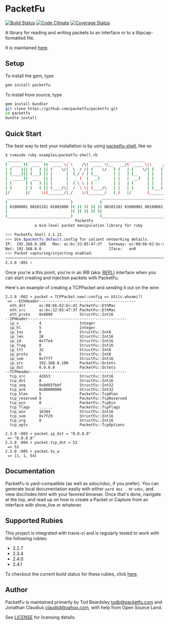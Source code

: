 # PacketFu

[![Build Status](https://secure.travis-ci.org/packetfu/packetfu.png)](http://travis-ci.org/packetfu/packetfu)
[![Code Climate](https://codeclimate.com/github/packetfu/packetfu.png)](https://codeclimate.com/github/packetfu/packetfu)
[![Coverage Status](https://coveralls.io/repos/github/packetfu/packetfu/badge.svg?branch=master)](https://coveralls.io/github/packetfu/packetfu?branch=master)

A library for reading and writing packets to an interface or to a
libpcap-formatted file.

It is maintained [here](https://github.com/packetfu/packetfu).

## Setup

To install the gem, type

```bash
gem install packetfu
```

To install from source, type

```bash
gem install bundler
git clone https://github.com/packetfu/packetfu.git
cd packetfu
bundle install
```

## Quick Start

The best way to test your installation is by using [packetfu-shell](https://github.com/packetfu/packetfu/blob/master/examples/packetfu-shell.rb), like so

```bash
$ rvmsudo ruby examples/packetfu-shell.rb
 _______  _______  _______  _        _______ _________ _______
(  ____ )(  ___  )(  ____ \| \    /\(  ____ \\__   __/(  ____ \|\     /|
| (    )|| (   ) || (    \/|  \  / /| (    \/   ) (   | (    \/| )   ( |
| (____)|| (___) || |      |  (_/ / | (__       | |   | (__    | |   | |
|  _____)|  ___  || |      |   _ (  |  __)      | |   |  __)   | |   | |
| (      | (   ) || |      |  ( \ \ | (         | |   | (      | |   | |
| )      | )   ( || (____/\|  /  \ \| (____/\   | |   | )      | (___) |
|/       |/     \|(_______/|_/    \/(_______/   )_(   |/       (_______)
 ____________________________              ____________________________
(                            )            (                            )
| 01000001 00101101 01001000 )( )( )( )( )( 00101101 01000001 00100001 |
|                            )( )( )( )( )(                            |
(____________________________)            (____________________________)
                               PacketFu
             a mid-level packet manipulation library for ruby

>>> PacketFu Shell 1.1.12.
>>> Use $packetfu_default.config for salient networking details.
IP:  192.168.0.100   Mac: ac:bc:32:85:47:3f   Gateway: ec:08:6b:62:bc:d2
Net: 192.168.0.0                              Iface:   en0
>>> Packet capturing/injecting enabled.
<><><><><><><><><><><><><><><><><><><><><><><><><><><><><><><><><><><><>
2.3.0 :001 >
```

Once you're a this point, you're in an IRB (aka: [REPL](https://en.wikipedia.org/wiki/Read%E2%80%93eval%E2%80%93print_loop)) interface when you can start creating and injection packets with PacketFu.

Here's an example of creating a TCPPacket and sending it out on the wire:

```
2.3.0 :002 > packet = TCPPacket.new(:config => Utils.whoami?)
 => --EthHeader-------------------------------------------
  eth_dst      ec:08:6b:62:bc:d2 PacketFu::EthMac
  eth_src      ac:bc:32:85:47:3f PacketFu::EthMac
  eth_proto    0x0800            StructFu::Int16
--IPHeader--------------------------------------------
  ip_v         4                 Integer
  ip_hl        5                 Integer
  ip_tos       0                 StructFu::Int8
  ip_len       20                StructFu::Int16
  ip_id        0x77e4            StructFu::Int16
  ip_frag      0                 StructFu::Int16
  ip_ttl       32                StructFu::Int8
  ip_proto     6                 StructFu::Int8
  ip_sum       0xffff            StructFu::Int16
  ip_src       192.168.0.100     PacketFu::Octets
  ip_dst       0.0.0.0           PacketFu::Octets
--TCPHeader-------------------------------------------
  tcp_src      42653             StructFu::Int16
  tcp_dst      0                 StructFu::Int16
  tcp_seq      0x8d65fbbf        StructFu::Int32
  tcp_ack      0x00000000        StructFu::Int32
  tcp_hlen     5                 PacketFu::TcpHlen
  tcp_reserved 0                 PacketFu::TcpReserved
  tcp_ecn      0                 PacketFu::TcpEcn
  tcp_flags    ......            PacketFu::TcpFlags
  tcp_win      16384             StructFu::Int16
  tcp_sum      0x7f29            StructFu::Int16
  tcp_urg      0                 StructFu::Int16
  tcp_opts                       PacketFu::TcpOptions

2.3.0 :003 > packet.ip_dst = "8.8.8.8"
 => "8.8.8.8"
2.3.0 :004 > packet.tcp_dst = 53
 => 53
2.3.0 :005 > packet.to_w
 => [1, 1, 54]
```

## Documentation

PacketFu is yard-compatible (as well as sdoc/rdoc, if you prefer). You
can generate local documentation easily with either `yard doc .` or
`sdoc`, and view doc/index.html with your favored browser. Once that's
done, navigate at the top, and read up on how to create a Packet or
Capture from an interface with show_live or whatever.

## Supported Rubies

This project is integrated with travis-ci and is regularly tested to work with the following rubies:

- 2.2.7
- 2.3.4
- 2.4.0
- 2.4.1

To checkout the current build status for these rubies, click [here](https://travis-ci.org/packetfu/packetfu).

## Author

PacketFu is maintained primarily by Tod Beardsley todb@packetfu.com and
Jonathan Claudius claudijd@yahoo.com, with help from Open Source Land.

See [LICENSE](https://github.com/packetfu/packetfu/blob/master/LICENSE.txt) for licensing details.
